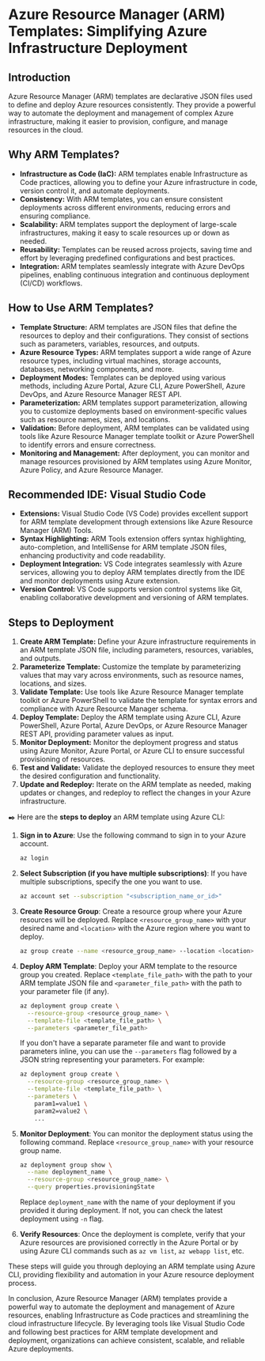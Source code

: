 # Azure Resource Manager (ARM) Templates: Simplifying Azure Infrastructure Deployment

## Introduction
Azure Resource Manager (ARM) templates are declarative JSON files used to define and deploy Azure resources consistently. They provide a powerful way to automate the deployment and management of complex Azure infrastructure, making it easier to provision, configure, and manage resources in the cloud.

## Why ARM Templates?
- **Infrastructure as Code (IaC):** ARM templates enable Infrastructure as Code practices, allowing you to define your Azure infrastructure in code, version control it, and automate deployments.
- **Consistency:** With ARM templates, you can ensure consistent deployments across different environments, reducing errors and ensuring compliance.
- **Scalability:** ARM templates support the deployment of large-scale infrastructures, making it easy to scale resources up or down as needed.
- **Reusability:** Templates can be reused across projects, saving time and effort by leveraging predefined configurations and best practices.
- **Integration:** ARM templates seamlessly integrate with Azure DevOps pipelines, enabling continuous integration and continuous deployment (CI/CD) workflows.

## How to Use ARM Templates?
- **Template Structure:** ARM templates are JSON files that define the resources to deploy and their configurations. They consist of sections such as parameters, variables, resources, and outputs.
- **Azure Resource Types:** ARM templates support a wide range of Azure resource types, including virtual machines, storage accounts, databases, networking components, and more.
- **Deployment Modes:** Templates can be deployed using various methods, including Azure Portal, Azure CLI, Azure PowerShell, Azure DevOps, and Azure Resource Manager REST API.
- **Parameterization:** ARM templates support parameterization, allowing you to customize deployments based on environment-specific values such as resource names, sizes, and locations.
- **Validation:** Before deployment, ARM templates can be validated using tools like Azure Resource Manager template toolkit or Azure PowerShell to identify errors and ensure correctness.
- **Monitoring and Management:** After deployment, you can monitor and manage resources provisioned by ARM templates using Azure Monitor, Azure Policy, and Azure Resource Manager.

## Recommended IDE: Visual Studio Code
- **Extensions:** Visual Studio Code (VS Code) provides excellent support for ARM template development through extensions like Azure Resource Manager (ARM) Tools.
- **Syntax Highlighting:** ARM Tools extension offers syntax highlighting, auto-completion, and IntelliSense for ARM template JSON files, enhancing productivity and code readability.
- **Deployment Integration:** VS Code integrates seamlessly with Azure services, allowing you to deploy ARM templates directly from the IDE and monitor deployments using Azure extension.
- **Version Control:** VS Code supports version control systems like Git, enabling collaborative development and versioning of ARM templates.

## Steps to Deployment
1. **Create ARM Template:** Define your Azure infrastructure requirements in an ARM template JSON file, including parameters, resources, variables, and outputs.
2. **Parameterize Template:** Customize the template by parameterizing values that may vary across environments, such as resource names, locations, and sizes.
3. **Validate Template:** Use tools like Azure Resource Manager template toolkit or Azure PowerShell to validate the template for syntax errors and compliance with Azure Resource Manager schema.
4. **Deploy Template:** Deploy the ARM template using Azure CLI, Azure PowerShell, Azure Portal, Azure DevOps, or Azure Resource Manager REST API, providing parameter values as input.
5. **Monitor Deployment:** Monitor the deployment progress and status using Azure Monitor, Azure Portal, or Azure CLI to ensure successful provisioning of resources.
6. **Test and Validate:** Validate the deployed resources to ensure they meet the desired configuration and functionality.
7. **Update and Redeploy:** Iterate on the ARM template as needed, making updates or changes, and redeploy to reflect the changes in your Azure infrastructure.

✒️ Here are the **steps to deploy** an ARM template using Azure CLI:

1. **Sign in to Azure**: Use the following command to sign in to your Azure account.
   ```bash
   az login
   ```

2. **Select Subscription (if you have multiple subscriptions)**: If you have multiple subscriptions, specify the one you want to use.
   ```bash
   az account set --subscription "<subscription_name_or_id>"
   ```

3. **Create Resource Group**: Create a resource group where your Azure resources will be deployed. Replace `<resource_group_name>` with your desired name and `<location>` with the Azure region where you want to deploy.
   ```bash
   az group create --name <resource_group_name> --location <location>
   ```

4. **Deploy ARM Template**: Deploy your ARM template to the resource group you created. Replace `<template_file_path>` with the path to your ARM template JSON file and `<parameter_file_path>` with the path to your parameter file (if any).
   ```bash
   az deployment group create \
     --resource-group <resource_group_name> \
     --template-file <template_file_path> \
     --parameters <parameter_file_path>
   ```

   If you don't have a separate parameter file and want to provide parameters inline, you can use the `--parameters` flag followed by a JSON string representing your parameters. For example:
   ```bash
   az deployment group create \
     --resource-group <resource_group_name> \
     --template-file <template_file_path> \
     --parameters \
       param1=value1 \
       param2=value2 \
       ...
   ```

5. **Monitor Deployment**: You can monitor the deployment status using the following command. Replace `<resource_group_name>` with your resource group name.
   ```bash
   az deployment group show \
     --name deployment_name \
     --resource-group <resource_group_name> \
     --query properties.provisioningState
   ```

   Replace `deployment_name` with the name of your deployment if you provided it during deployment. If not, you can check the latest deployment using `-n` flag.

6. **Verify Resources**: Once the deployment is complete, verify that your Azure resources are provisioned correctly in the Azure Portal or by using Azure CLI commands such as `az vm list`, `az webapp list`, etc.

These steps will guide you through deploying an ARM template using Azure CLI, providing flexibility and automation in your Azure resource deployment process.

In conclusion, Azure Resource Manager (ARM) templates provide a powerful way to automate the deployment and management of Azure resources, enabling Infrastructure as Code practices and streamlining the cloud infrastructure lifecycle. By leveraging tools like Visual Studio Code and following best practices for ARM template development and deployment, organizations can achieve consistent, scalable, and reliable Azure deployments.
